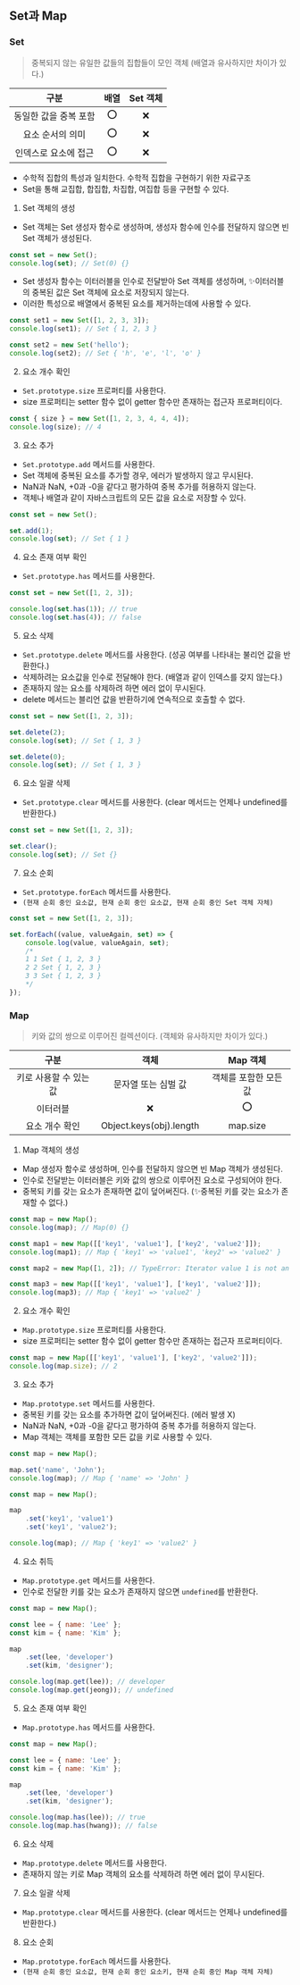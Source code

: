 ## Set과 Map

### Set

> 중복되지 않는 유일한 값들의 집합들이 모인 객체 (배열과 유사하지만 차이가 있다.)

|구분|배열|Set 객체|
|:--:|:--:|:--:|
|동일한 값을 중복 포함|⭕|❌|
|요소 순서의 의미|⭕|❌|
|인덱스로 요소에 접근|⭕|❌|

- 수학적 집합의 특성과 일치한다. 수학적 집합을 구현하기 위한 자료구조
- Set을 통해 교집합, 합집합, 차집합, 여집합 등을 구현할 수 있다.

1. Set 객체의 생성

- Set 객체는 Set 생성자 함수로 생성하며, 생성자 함수에 인수를 전달하지 않으면 빈 Set 객체가 생성된다.

```jsx
const set = new Set();
console.log(set); // Set(0) {}
```

- Set 생성자 함수는 이터러블을 인수로 전달받아 Set 객체를 생성하며, ✨이터러블의 중복된 값은 Set 객체에 요소로 저장되지 않는다.
- 이러한 특성으로 배열에서 중복된 요소를 제거하는데에 사용할 수 있다.

```jsx
const set1 = new Set([1, 2, 3, 3]);
console.log(set1); // Set { 1, 2, 3 }

const set2 = new Set('hello');
console.log(set2); // Set { 'h', 'e', 'l', 'o' }
```

2. 요소 개수 확인

- `Set.prototype.size` 프로퍼티를 사용한다.
- size 프로퍼티는 setter 함수 없이 getter 함수만 존재하는 접근자 프로퍼티이다.

```jsx
const { size } = new Set([1, 2, 3, 4, 4, 4]);
console.log(size); // 4
```

3. 요소 추가

- `Set.prototype.add` 메서드를 사용한다.
- Set 객체에 중복된 요소를 추가할 경우, 에러가 발생하지 않고 무시된다.
- NaN과 NaN, +0과 -0을 같다고 평가하여 중복 추가를 허용하지 않는다.
- 객체나 배열과 같이 자바스크립트의 모든 값을 요소로 저장할 수 있다.

```jsx
const set = new Set();

set.add(1);
console.log(set); // Set { 1 }
```

4. 요소 존재 여부 확인

- `Set.prototype.has` 메서드를 사용한다.

```jsx
const set = new Set([1, 2, 3]);

console.log(set.has(1)); // true
console.log(set.has(4)); // false
```

5. 요소 삭제

- `Set.prototype.delete` 메서드를 사용한다. (성공 여부를 나타내는 불리언 값을 반환한다.)
- 삭제하려는 요소값을 인수로 전달해야 한다. (배열과 같이 인덱스를 갖지 않는다.)
- 존재하지 않는 요소를 삭제하려 하면 에러 없이 무시된다.
- delete 메서드는 블리언 값을 반환하기에 연속적으로 호출할 수 없다.

```jsx
const set = new Set([1, 2, 3]);

set.delete(2);
console.log(set); // Set { 1, 3 }

set.delete(0);
console.log(set); // Set { 1, 3 }
```


6. 요소 일괄 삭제

- `Set.prototype.clear` 메서드를 사용한다. (clear 메서드는 언제나 undefined를 반환한다.)

```jsx
const set = new Set([1, 2, 3]);

set.clear();
console.log(set); // Set {}
```

7. 요소 순회

- `Set.prototype.forEach` 메서드를 사용한다.
- `(현재 순회 중인 요소값, 현재 순회 중인 요소값, 현재 순회 중인 Set 객체 자체)`

```jsx
const set = new Set([1, 2, 3]);

set.forEach((value, valueAgain, set) => {
    console.log(value, valueAgain, set); 
    /*
    1 1 Set { 1, 2, 3 }
    2 2 Set { 1, 2, 3 }
    3 3 Set { 1, 2, 3 }
    */
});
```

### Map

> 키와 값의 쌍으로 이루어진 컬렉션이다. (객체와 유사하지만 차이가 있다.)

|구분|객체|Map 객체|
|:--:|:--:|:--:|
|키로 사용할 수 있는 값|문자열 또는 심벌 값|객체를 포함한 모든 값|
|이터러블|❌|⭕|
|요소 개수 확인|Object.keys(obj).length|map.size|

1. Map 객체의 생성

- Map 생성자 함수로 생성하며, 인수를 전달하지 않으면 빈 Map 객체가 생성된다.
- 인수로 전달받는 이터러블은 키와 값의 쌍으로 이루어진 요소로 구성되어야 한다.
- 중복되 키를 갖는 요소가 존재하면 값이 덮어써진다. (✨중복된 키를 갖는 요소가 존재할 수 없다.)

```jsx
const map = new Map();
console.log(map); // Map(0) {}

const map1 = new Map([['key1', 'value1'], ['key2', 'value2']]);
console.log(map1); // Map { 'key1' => 'value1', 'key2' => 'value2' }

const map2 = new Map([1, 2]); // TypeError: Iterator value 1 is not an entry object

const map3 = new Map([['key1', 'value1'], ['key1', 'value2']]);
console.log(map3); // Map { 'key1' => 'value2' }
```

2. 요소 개수 확인

- `Map.prototype.size` 프로퍼티를 사용한다.
- size 프로퍼티는 setter 함수 없이 getter 함수만 존재하는 접근자 프로퍼티이다.

```jsx
const map = new Map([['key1', 'value1'], ['key2', 'value2']]);
console.log(map.size); // 2
```

3. 요소 추가

- `Map.prototype.set` 메서드를 사용한다.
- 중복된 키를 갖는 요소를 추가하면 값이 덮어써진다. (에러 발생 X)
- NaN과 NaN, +0과 -0을 같다고 평가하여 중복 추가를 허용하지 않는다.
- Map 객체는 객체를 포함한 모든 값을 키로 사용할 수 있다.

```jsx
const map = new Map();

map.set('name', 'John');
console.log(map); // Map { 'name' => 'John' }

const map = new Map();

map
    .set('key1', 'value1')
    .set('key1', 'value2');

console.log(map); // Map { 'key1' => 'value2' }
```

4. 요소 취득

- `Map.prototype.get` 메서드를 사용한다.
- 인수로 전달한 키를 갖는 요소가 존재하지 않으면 `undefined`를 반환한다.

```jsx
const map = new Map();

const lee = { name: 'Lee' };
const kim = { name: 'Kim' };

map
    .set(lee, 'developer')
    .set(kim, 'designer');

console.log(map.get(lee)); // developer
console.log(map.get(jeong)); // undefined
```

5. 요소 존재 여부 확인

- `Map.prototype.has` 메서드를 사용한다.

```jsx
const map = new Map();

const lee = { name: 'Lee' };
const kim = { name: 'Kim' };

map
    .set(lee, 'developer')
    .set(kim, 'designer');

console.log(map.has(lee)); // true
console.log(map.has(hwang)); // false
```

6. 요소 삭제

- `Map.prototype.delete` 메서드를 사용한다.
- 존재하지 않는 키로 Map 객체의 요소를 삭제하려 하면 에러 없이 무시된다.

7. 요소 일괄 삭제

- `Map.prototype.clear` 메서드를 사용한다. (clear 메서드는 언제나 undefined를 반환한다.)

8. 요소 순회

- `Map.prototype.forEach` 메서드를 사용한다.
-  `(현재 순회 중인 요소값, 현재 순회 중인 요소키, 현재 순회 중인 Map 객체 자체)`
